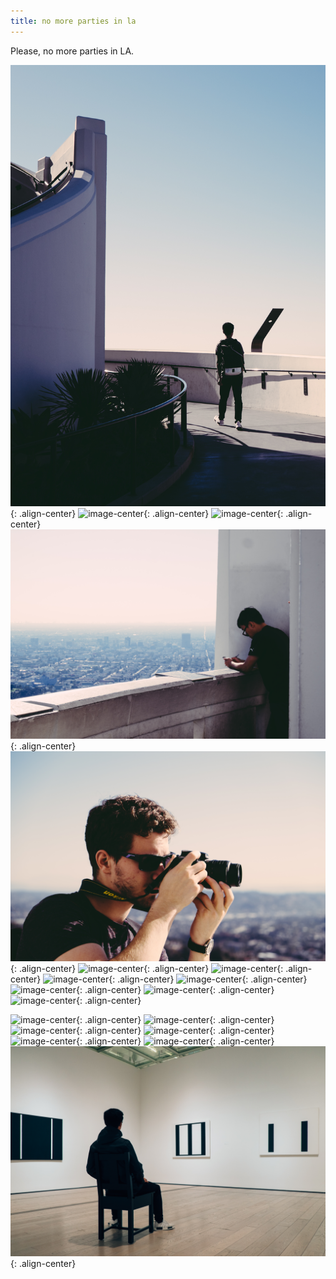 ```yaml
---
title: no more parties in la
---
```


Please, no more parties in LA.

![image-center](/assets/images/1124LA/DSCF4815.jpg){: .align-center}
![image-center](/assets/images/1124LA/DSCF4825.jpg){: .align-center}
![image-center](/assets/images/1124LA/DSCF4830.jpg){: .align-center}
![image-center](/assets/images/1124LA/DSCF4836.jpg){: .align-center}
![image-center](/assets/images/1124LA/DSCF4843.jpg){: .align-center}
![image-center](/assets/images/1124LA/DSCF4881.jpg){: .align-center}
![image-center](/assets/images/1124LA/DSCF4920.jpg){: .align-center}
![image-center](/assets/images/1124LA/DSCF4958.jpg){: .align-center}
![image-center](/assets/images/1124LA/DSCF5065.jpg){: .align-center}
![image-center](/assets/images/1124LA/DSCF5185.jpg){: .align-center}
![image-center](/assets/images/1124LA/DSCF5205.jpg){: .align-center}
![image-center](/assets/images/1124LA/DSCF5250.jpg){: .align-center}

![image-center](/assets/images/1130LA/DSCF5399.jpg){: .align-center}
![image-center](/assets/images/1130LA/DSCF5430.jpg){: .align-center}
![image-center](/assets/images/1130LA/DSCF5477.jpg){: .align-center}
![image-center](/assets/images/1130LA/DSCF5567.jpg){: .align-center}
![image-center](/assets/images/1130LA/DSCF5588.jpg){: .align-center}
![image-center](/assets/images/1130LA/DSCF5641.jpg){: .align-center}
![image-center](/assets/images/1130LA/DSCF5687.jpg){: .align-center}
